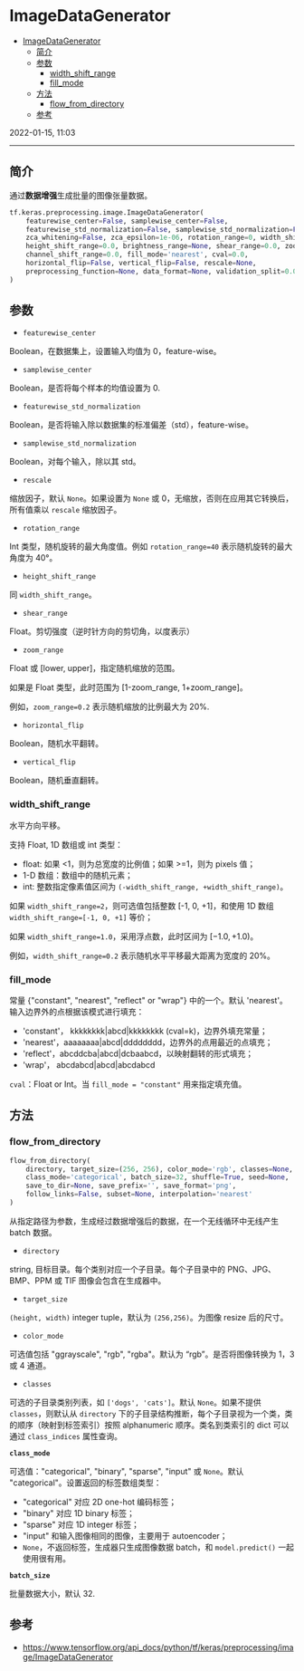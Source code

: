 # ImageDataGenerator

- [ImageDataGenerator](#imagedatagenerator)
  - [简介](#简介)
  - [参数](#参数)
    - [width_shift_range](#width_shift_range)
    - [fill_mode](#fill_mode)
  - [方法](#方法)
    - [flow_from_directory](#flow_from_directory)
  - [参考](#参考)

2022-01-15, 11:03
***

## 简介

通过**数据增强**生成批量的图像张量数据。

```python
tf.keras.preprocessing.image.ImageDataGenerator(
    featurewise_center=False, samplewise_center=False,
    featurewise_std_normalization=False, samplewise_std_normalization=False,
    zca_whitening=False, zca_epsilon=1e-06, rotation_range=0, width_shift_range=0.0,
    height_shift_range=0.0, brightness_range=None, shear_range=0.0, zoom_range=0.0,
    channel_shift_range=0.0, fill_mode='nearest', cval=0.0,
    horizontal_flip=False, vertical_flip=False, rescale=None,
    preprocessing_function=None, data_format=None, validation_split=0.0, dtype=None
)
```

## 参数

- `featurewise_center`

Boolean，在数据集上，设置输入均值为 0，feature-wise。

- `samplewise_center`

Boolean，是否将每个样本的均值设置为 0.

- `featurewise_std_normalization`

Boolean，是否将输入除以数据集的标准偏差（std），feature-wise。

- `samplewise_std_normalization`

Boolean，对每个输入，除以其 std。

- `rescale`

缩放因子，默认 `None`。如果设置为 `None` 或 0，无缩放，否则在应用其它转换后，所有值乘以 `rescale` 缩放因子。

- `rotation_range`

Int 类型，随机旋转的最大角度值。例如 `rotation_range=40` 表示随机旋转的最大角度为 40°。

- `height_shift_range`

同 `width_shift_range`。

- `shear_range`

Float。剪切强度（逆时针方向的剪切角，以度表示）

- `zoom_range`

Float 或 [lower, upper]，指定随机缩放的范围。

如果是 Float 类型，此时范围为 [1-zoom_range, 1+zoom_range]。

例如，`zoom_range=0.2` 表示随机缩放的比例最大为 20%.

- `horizontal_flip`

Boolean，随机水平翻转。

- `vertical_flip`

Boolean，随机垂直翻转。

### width_shift_range

水平方向平移。

支持 Float, 1D 数组或 int 类型：

- float: 如果 <1，则为总宽度的比例值；如果 >=1，则为 pixels 值；
- 1-D 数组：数组中的随机元素；
- int: 整数指定像素值区间为 `(-width_shift_range, +width_shift_range)`。

如果 `width_shift_range=2`，则可选值包括整数 [-1, 0, +1]，和使用 1D 数组 `width_shift_range=[-1, 0, +1]` 等价；

如果 `width_shift_range=1.0`，采用浮点数，此时区间为 $[-1.0, +1.0)$。

例如，`width_shift_range=0.2` 表示随机水平平移最大距离为宽度的 20%。

### fill_mode

常量 {"constant", "nearest", "reflect" or "wrap"} 中的一个。默认 'nearest'。输入边界外的点根据该模式进行填充：

- 'constant'， kkkkkkkk|abcd|kkkkkkkk (cval=k)，边界外填充常量；
- 'nearest'，aaaaaaaa|abcd|dddddddd，边界外的点用最近的点填充；
- 'reflect'，abcddcba|abcd|dcbaabcd，以映射翻转的形式填充；
- 'wrap'， abcdabcd|abcd|abcdabcd

`cval`：Float or Int。当 `fill_mode = "constant"` 用来指定填充值。

## 方法

### flow_from_directory

```python
flow_from_directory(
    directory, target_size=(256, 256), color_mode='rgb', classes=None,
    class_mode='categorical', batch_size=32, shuffle=True, seed=None,
    save_to_dir=None, save_prefix='', save_format='png',
    follow_links=False, subset=None, interpolation='nearest'
)
```

从指定路径为参数，生成经过数据增强后的数据，在一个无线循环中无线产生 batch 数据。

- `directory`

string, 目标目录。每个类别对应一个子目录。每个子目录中的 PNG、JPG、BMP、PPM 或 TIF 图像会包含在生成器中。

- `target_size`

`(height, width)` integer tuple，默认为 `(256,256)`。为图像 resize 后的尺寸。

- `color_mode`

可选值包括 "ggrayscale", "rgb", "rgba"。默认为 “rgb”。是否将图像转换为 1，3 或 4 通道。

- `classes`

可选的子目录类别列表，如 `['dogs', 'cats']`。默认 `None`。如果不提供 `classes`，则默认从 `directory` 下的子目录结构推断，每个子目录视为一个类，类的顺序（映射到标签索引）按照 alphanumeric 顺序。类名到类索引的 dict 可以通过 `class_indices` 属性查询。

**`class_mode`**

可选值："categorical", "binary", "sparse", "input" 或 `None`。默认 "categorical"。设置返回的标签数组类型：

- "categorical" 对应 2D one-hot 编码标签；
- "binary" 对应 1D binary 标签；
- "sparse" 对应 1D integer 标签；
- "input" 和输入图像相同的图像，主要用于 autoencoder；
- `None`，不返回标签，生成器只生成图像数据 batch，和 `model.predict()` 一起使用很有用。

**`batch_size`**

批量数据大小，默认 32.

## 参考

- https://www.tensorflow.org/api_docs/python/tf/keras/preprocessing/image/ImageDataGenerator
